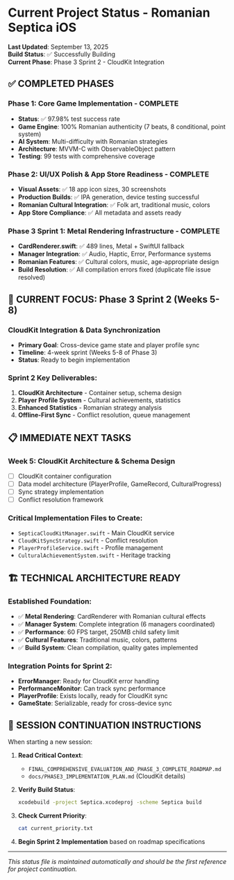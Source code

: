 # Current Project Status - Romanian Septica iOS

**Last Updated**: September 13, 2025  
**Build Status**: ✅ Successfully Building  
**Current Phase**: Phase 3 Sprint 2 - CloudKit Integration  

## ✅ COMPLETED PHASES

### Phase 1: Core Game Implementation - COMPLETE
- **Status**: ✅ 97.98% test success rate
- **Game Engine**: 100% Romanian authenticity (7 beats, 8 conditional, point system)
- **AI System**: Multi-difficulty with Romanian strategies  
- **Architecture**: MVVM-C with ObservableObject pattern
- **Testing**: 99 tests with comprehensive coverage

### Phase 2: UI/UX Polish & App Store Readiness - COMPLETE  
- **Visual Assets**: ✅ 18 app icon sizes, 30 screenshots
- **Production Builds**: ✅ IPA generation, device testing successful
- **Romanian Cultural Integration**: ✅ Folk art, traditional music, colors
- **App Store Compliance**: ✅ All metadata and assets ready

### Phase 3 Sprint 1: Metal Rendering Infrastructure - COMPLETE
- **CardRenderer.swift**: ✅ 489 lines, Metal + SwiftUI fallback
- **Manager Integration**: ✅ Audio, Haptic, Error, Performance systems
- **Romanian Features**: ✅ Cultural colors, music, age-appropriate design
- **Build Resolution**: ✅ All compilation errors fixed (duplicate file issue resolved)

## 🎯 CURRENT FOCUS: Phase 3 Sprint 2 (Weeks 5-8)

### CloudKit Integration & Data Synchronization
- **Primary Goal**: Cross-device game state and player profile sync
- **Timeline**: 4-week sprint (Weeks 5-8 of Phase 3)
- **Status**: Ready to begin implementation

### Sprint 2 Key Deliverables:
1. **CloudKit Architecture** - Container setup, schema design
2. **Player Profile System** - Cultural achievements, statistics
3. **Enhanced Statistics** - Romanian strategy analysis
4. **Offline-First Sync** - Conflict resolution, queue management

## 📋 IMMEDIATE NEXT TASKS

### Week 5: CloudKit Architecture & Schema Design
- [ ] CloudKit container configuration
- [ ] Data model architecture (PlayerProfile, GameRecord, CulturalProgress)
- [ ] Sync strategy implementation
- [ ] Conflict resolution framework

### Critical Implementation Files to Create:
- `SepticaCloudKitManager.swift` - Main CloudKit service
- `CloudKitSyncStrategy.swift` - Conflict resolution
- `PlayerProfileService.swift` - Profile management
- `CulturalAchievementSystem.swift` - Heritage tracking

## 🏗️ TECHNICAL ARCHITECTURE READY

### Established Foundation:
- ✅ **Metal Rendering**: CardRenderer with Romanian cultural effects
- ✅ **Manager System**: Complete integration (6 managers coordinated)  
- ✅ **Performance**: 60 FPS target, 250MB child safety limit
- ✅ **Cultural Features**: Traditional music, colors, patterns
- ✅ **Build System**: Clean compilation, quality gates implemented

### Integration Points for Sprint 2:
- **ErrorManager**: Ready for CloudKit error handling
- **PerformanceMonitor**: Can track sync performance
- **PlayerProfile**: Exists locally, ready for CloudKit sync
- **GameState**: Serializable, ready for cross-device sync

## 🚀 SESSION CONTINUATION INSTRUCTIONS

When starting a new session:

1. **Read Critical Context**:
   - `FINAL_COMPREHENSIVE_EVALUATION_AND_PHASE_3_COMPLETE_ROADMAP.md`
   - `docs/PHASE3_IMPLEMENTATION_PLAN.md` (CloudKit details)

2. **Verify Build Status**:
   ```bash
   xcodebuild -project Septica.xcodeproj -scheme Septica build
   ```

3. **Check Current Priority**:
   ```bash
   cat current_priority.txt
   ```

4. **Begin Sprint 2 Implementation** based on roadmap specifications

---

*This status file is maintained automatically and should be the first reference for project continuation.*